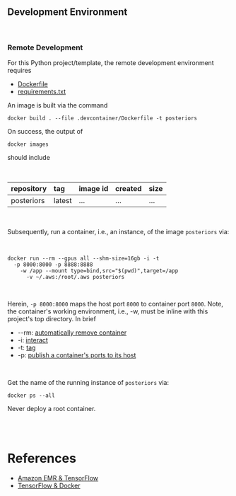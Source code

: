 <br>

## Development Environment

<br>

### Remote Development

For this Python project/template, the remote development environment requires

* [Dockerfile](../.devcontainer/Dockerfile)
* [requirements.txt](../.devcontainer/requirements.txt)

An image is built via the command

```shell
docker build . --file .devcontainer/Dockerfile -t posteriors
```

On success, the output of

```shell
docker images
```

should include

<br>

| repository | tag    | image id | created  | size     |
|:-----------|:-------|:---------|:---------|:---------|
| posteriors | latest | $\ldots$ | $\ldots$ | $\ldots$ |


<br>

Subsequently, run a container, i.e., an instance, of the image `posteriors` via:

<br>

```shell
docker run --rm --gpus all --shm-size=16gb -i -t 
  -p 8000:8000 -p 8888:8888   
    -w /app --mount type=bind,src="$(pwd)",target=/app 
      -v ~/.aws:/root/.aws posteriors
```

<br>

Herein, `-p 8000:8000` maps the host port `8000` to container port `8000`.  Note, the container's working environment, i.e., -w, must be inline with this project's top directory.  In brief

* --rm: [automatically remove container](https://docs.docker.com/engine/reference/commandline/run/#:~:text=a%20container%20exits-,%2D%2Drm,-Automatically%20remove%20the)
* -i: [interact](https://docs.docker.com/engine/reference/commandline/run/#:~:text=and%20reaps%20processes-,%2D%2Dinteractive,-%2C%20%2Di)
* -t: [tag](https://docs.docker.com/get-started/02_our_app/#:~:text=Finally%2C%20the-,%2Dt,-flag%20tags%20your)
* -p: [publish a container's ports to its host](https://docs.docker.com/engine/reference/commandline/run/#:~:text=%2D%2Dpublish%20%2C-,%2Dp,-Publish%20a%20container%E2%80%99s)

<br>

Get the name of the running instance of ``posteriors`` via:

```shell
docker ps --all
```

Never deploy a root container.

<br>
<br>

# References

* [Amazon EMR & TensorFlow](https://docs.aws.amazon.com/emr/latest/ReleaseGuide/emr-tensorflow.html)
* [TensorFlow & Docker](https://www.tensorflow.org/install/docker#examples_using_gpu-enabled_images)